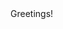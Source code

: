 <!doctype html>
<html lang="en">
    <head>
        <title>Personal Blog</title>
    </head>
    <body>
        Greetings!
    </body>
</html>